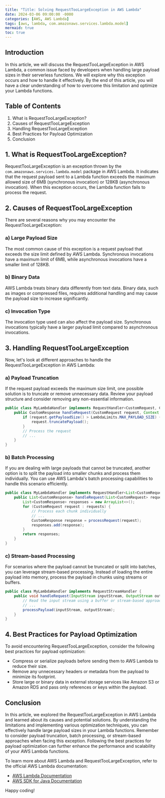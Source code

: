 ```yaml
---
title: "Title: Solving RequestTooLargeException in AWS Lambda"
date: 2024-03-06 09:00:00 -0000
categories: [AWS, AWS Lambda]
tags: [aws, lambda, com.amazonaws.services.lambda.model]
mermaid: true
toc: true
---
```



## Introduction
In this article, we will discuss the RequestTooLargeException in AWS Lambda, a common issue faced by developers when handling large payload sizes in their serverless functions. We will explore why this exception occurs and how to handle it effectively. By the end of this article, you will have a clear understanding of how to overcome this limitation and optimize your Lambda functions.

## Table of Contents
1. What is RequestTooLargeException?
2. Causes of RequestTooLargeException
3. Handling RequestTooLargeException
4. Best Practices for Payload Optimization
5. Conclusion

## 1. What is RequestTooLargeException?
RequestTooLargeException is an exception thrown by the `com.amazonaws.services.lambda.model` package in AWS Lambda. It indicates that the request payload sent to a Lambda function exceeds the maximum allowed size of 6MB (synchronous invocation) or 128KB (asynchronous invocation). When this exception occurs, the Lambda function fails to process the request.

## 2. Causes of RequestTooLargeException
There are several reasons why you may encounter the RequestTooLargeException:

### a) Large Payload Size
The most common cause of this exception is a request payload that exceeds the size limit defined by AWS Lambda. Synchronous invocations have a maximum limit of 6MB, while asynchronous invocations have a smaller limit of 128KB.

### b) Binary Data
AWS Lambda treats binary data differently from text data. Binary data, such as images or compressed files, requires additional handling and may cause the payload size to increase significantly.

### c) Invocation Type
The invocation type used can also affect the payload size. Synchronous invocations typically have a larger payload limit compared to asynchronous invocations.

## 3. Handling RequestTooLargeException
Now, let's look at different approaches to handle the RequestTooLargeException in AWS Lambda:

### a) Payload Truncation
If the request payload exceeds the maximum size limit, one possible solution is to truncate or remove unnecessary data. Review your payload structure and consider removing any non-essential information.

```java
public class MyLambdaHandler implements RequestHandler<CustomRequest, CustomResponse> {
    public CustomResponse handleRequest(CustomRequest request, Context context) {
        if (request.getPayloadSize() > LambdaLimits.MAX_PAYLOAD_SIZE) {
            request.truncatePayload();
        }
        // Process the request
        // ...
    }
}
```

### b) Batch Processing
If you are dealing with large payloads that cannot be truncated, another option is to split the payload into smaller chunks and process them individually. You can use AWS Lambda's batch processing capabilities to handle this scenario efficiently.

```java
public class MyLambdaHandler implements RequestHandler<List<CustomRequest>, List<CustomResponse>> {
    public List<CustomResponse> handleRequest(List<CustomRequest> requests, Context context) {
        List<CustomResponse> responses = new ArrayList<>();
        for (CustomRequest request : requests) {
            // Process each chunk individually
            // ...
            CustomResponse response = processRequest(request);
            responses.add(response);
        }
        return responses;
    }
}
```

### c) Stream-based Processing
For scenarios where the payload cannot be truncated or split into batches, you can leverage stream-based processing. Instead of loading the entire payload into memory, process the payload in chunks using streams or buffers.

```java
public class MyLambdaHandler implements RequestStreamHandler {
    public void handleRequest(InputStream inputStream, OutputStream outputStream, Context context) throws IOException {
        // Read the input stream using a buffer or stream-based approach
        // ...
        processPayload(inputStream, outputStream);
    }
}
```

## 4. Best Practices for Payload Optimization
To avoid encountering RequestTooLargeException, consider the following best practices for payload optimization:

- Compress or serialize payloads before sending them to AWS Lambda to reduce their size.
- Remove any unnecessary headers or metadata from the payload to minimize its footprint.
- Store large or binary data in external storage services like Amazon S3 or Amazon RDS and pass only references or keys within the payload.

## Conclusion
In this article, we explored the RequestTooLargeException in AWS Lambda and learned about its causes and potential solutions. By understanding the limitations and implementing various optimization techniques, you can effectively handle large payload sizes in your Lambda functions. Remember to consider payload truncation, batch processing, or stream-based approaches when facing this exception. Following the best practices for payload optimization can further enhance the performance and scalability of your AWS Lambda functions.

To learn more about AWS Lambda and RequestTooLargeException, refer to the official AWS Lambda documentation:

- [AWS Lambda Documentation](https://docs.aws.amazon.com/lambda/index.html)
- [AWS SDK for Java Documentation](https://docs.aws.amazon.com/sdk-for-java/index.html)

Happy coding!